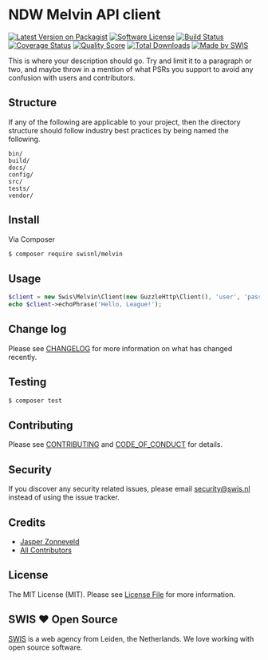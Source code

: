 # NDW Melvin API client

[![Latest Version on Packagist][ico-version]][link-packagist]
[![Software License][ico-license]](LICENSE.md)
[![Build Status][ico-travis]][link-travis]
[![Coverage Status][ico-scrutinizer]][link-scrutinizer]
[![Quality Score][ico-code-quality]][link-code-quality]
[![Total Downloads][ico-downloads]][link-downloads]
[![Made by SWIS][ico-swis]][link-swis]

This is where your description should go. Try and limit it to a paragraph or two, and maybe throw in a mention of what
PSRs you support to avoid any confusion with users and contributors.

## Structure

If any of the following are applicable to your project, then the directory structure should follow industry best practices by being named the following.

```
bin/        
build/
docs/
config/
src/
tests/
vendor/
```


## Install

Via Composer

``` bash
$ composer require swisnl/melvin
```

## Usage

``` php
$client = new Swis\Melvin\Client(new GuzzleHttp\Client(), 'user', 'password');
echo $client->echoPhrase('Hello, League!');
```

## Change log

Please see [CHANGELOG](CHANGELOG.md) for more information on what has changed recently.

## Testing

``` bash
$ composer test
```

## Contributing

Please see [CONTRIBUTING](CONTRIBUTING.md) and [CODE_OF_CONDUCT](CODE_OF_CONDUCT.md) for details.

## Security

If you discover any security related issues, please email security@swis.nl instead of using the issue tracker.

## Credits

- [Jasper Zonneveld][link-author]
- [All Contributors][link-contributors]

## License

The MIT License (MIT). Please see [License File](LICENSE.md) for more information.

## SWIS :heart: Open Source

[SWIS][link-swis] is a web agency from Leiden, the Netherlands. We love working with open source software. 

[ico-version]: https://img.shields.io/packagist/v/swisnl/melvin.svg?style=flat-square
[ico-license]: https://img.shields.io/badge/license-MIT-brightgreen.svg?style=flat-square
[ico-travis]: https://img.shields.io/travis/swisnl/melvin/master.svg?style=flat-square
[ico-scrutinizer]: https://img.shields.io/scrutinizer/coverage/g/swisnl/melvin.svg?style=flat-square
[ico-code-quality]: https://img.shields.io/scrutinizer/g/swisnl/melvin.svg?style=flat-square
[ico-downloads]: https://img.shields.io/packagist/dt/swisnl/melvin.svg?style=flat-square
[ico-swis]: https://img.shields.io/badge/%F0%9F%9A%80-made%20by%20SWIS-%23D9021B.svg?style=flat-square

[link-packagist]: https://packagist.org/packages/swisnl/melvin
[link-travis]: https://travis-ci.org/swisnl/melvin
[link-scrutinizer]: https://scrutinizer-ci.com/g/swisnl/melvin/code-structure
[link-code-quality]: https://scrutinizer-ci.com/g/swisnl/melvin
[link-downloads]: https://packagist.org/packages/swisnl/melvin
[link-author]: https://github.com/swisnl
[link-contributors]: ../../contributors
[link-swis]: https://www.swis.nl
